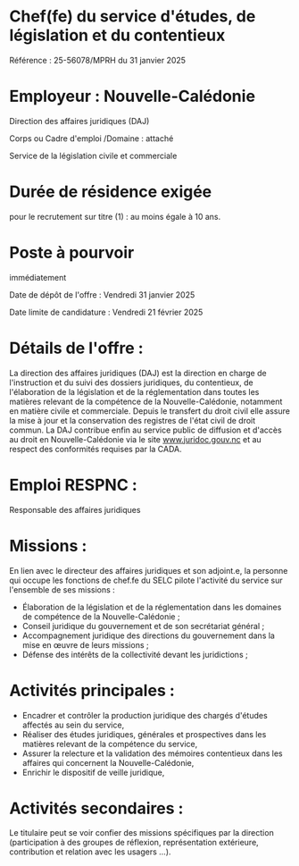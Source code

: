 # Chef(fe) du service d'études, de législation et du contentieux

Référence : 25-56078/MPRH du 31 janvier 2025

# Employeur : Nouvelle-Calédonie

Direction des affaires juridiques (DAJ)

Corps ou Cadre d'emploi /Domaine : attaché

Service de la législation civile et commerciale

# Durée de résidence exigée

pour le recrutement sur titre (1) : au moins égale à 10 ans.

# Poste à pourvoir

immédiatement

Date de dépôt de l'offre : Vendredi 31 janvier 2025

Date limite de candidature : Vendredi 21 février 2025

# Détails de l'offre :

La direction des affaires juridiques (DAJ) est la direction en charge de l'instruction et du suivi des dossiers juridiques, du contentieux, de l'élaboration de la législation et de la réglementation dans toutes les matières relevant de la compétence de la Nouvelle-Calédonie, notamment en matière civile et commerciale. Depuis le transfert du droit civil elle assure la mise à jour et la conservation des registres de l'état civil de droit commun. La DAJ contribue enfin au service public de diffusion et d'accès au droit en Nouvelle-Calédonie via le site www.juridoc.gouv.nc et au respect des conformités requises par la CADA.

# Emploi RESPNC :

Responsable des affaires juridiques

# Missions :

En lien avec le directeur des affaires juridiques et son adjoint.e, la personne qui occupe les fonctions de chef.fe du SELC pilote l'activité du service sur l'ensemble de ses missions :

- Élaboration de la législation et de la réglementation dans les domaines de compétence de la Nouvelle-Calédonie ;
- Conseil juridique du gouvernement et de son secrétariat général ;
- Accompagnement juridique des directions du gouvernement dans la mise en œuvre de leurs missions ;
- Défense des intérêts de la collectivité devant les juridictions ;

# Activités principales :

- Encadrer et contrôler la production juridique des chargés d'études affectés au sein du service,
- Réaliser des études juridiques, générales et prospectives dans les matières relevant de la compétence du service,
- Assurer la relecture et la validation des mémoires contentieux dans les affaires qui concernent la Nouvelle-Calédonie,
- Enrichir le dispositif de veille juridique,

# Activités secondaires :

Le titulaire peut se voir confier des missions spécifiques par la direction (participation à des groupes de réflexion, représentation extérieure, contribution et relation avec les usagers ...).